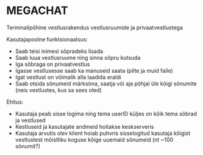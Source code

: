 # MEGACHAT
Terminalipõhine vestlusrakendus vestlusruumide ja privaatvestlustega

Kasutajapoolne funktsionaalsus:
* Saab teisi inimesi sõpradeks lisada
* Saab luua vestlusruume ning sinna sõpru kutsuda
* Iga sõbraga on privaatvestlus
* Igasse vestlusesse saab ka manuseid saata (pilte ja muid faile)
* Igat vestlust on võimalik alla laadida eraldi
* Saab otsida sõnumeid märksõna, saatja või aja põhjal üle kõigi sõnumite (neis vestlustes, kus sa sees oled)

Ehitus:
* Kasutaja peab sisse logima ning tema userID küljes on kõik
  tema sõbrad ja vestlused
* Kestluseid ja kasutajate andmeid hoitakse keskserveris
* Kasutaja arvutis olev klient hoiab puhvris sisselogitud kasutaja
  kõigist vestlustest mõistliku koguse kõige uuemaid sõnumeid (nt ~100 sõnumit?)
